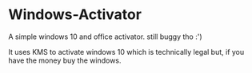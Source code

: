 # Windows-Activator
A simple windows 10 and office activator. still buggy tho :')

It uses KMS to activate windows 10 which is technically legal but, if you have the money buy the windows.

